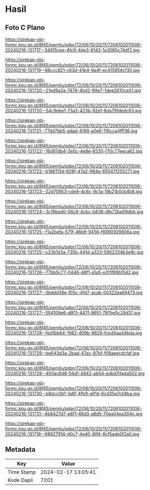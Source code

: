 # Hasil

## Foto C Plano

https://sirekap-obj-formc.kpu.go.id/8f45/pemilu/pdpr/72/06/10/20/11/7206102011006-20240216-131717--34815cee-4fc9-4de3-8143-1a3060c74df2.jpg

https://sirekap-obj-formc.kpu.go.id/8f45/pemilu/pdpr/72/06/10/20/11/7206102011006-20240216-131719--88ccc821-c63d-41b4-9a4f-ec415954cf30.jpg

https://sirekap-obj-formc.kpu.go.id/8f45/pemilu/pdpr/72/06/10/20/11/7206102011006-20240216-131720--21ed9a2a-7478-4bd2-99e7-1dee2810ce01.jpg

https://sirekap-obj-formc.kpu.go.id/8f45/pemilu/pdpr/72/06/10/20/11/7206102011006-20240216-131720--54c9ebe1-73a3-423b-92e1-8da79fdedc63.jpg

https://sirekap-obj-formc.kpu.go.id/8f45/pemilu/pdpr/72/06/10/20/11/7206102011006-20240216-131721--77dd7bb5-adad-4189-a0e6-116cca4fff36.jpg

https://sirekap-obj-formc.kpu.go.id/8f45/pemilu/pdpr/72/06/10/20/11/7206102011006-20240216-131722--16d97db4-3e0c-4e8e-8330-f70c77eeca62.jpg

https://sirekap-obj-formc.kpu.go.id/8f45/pemilu/pdpr/72/06/10/20/11/7206102011006-20240216-131722--b186113d-628f-47a2-984e-65547f255271.jpg

https://sirekap-obj-formc.kpu.go.id/8f45/pemilu/pdpr/72/06/10/20/11/7206102011006-20240216-131723--22d70953-cde8-4c6c-9c1a-19b21b0cb4b8.jpg

https://sirekap-obj-formc.kpu.go.id/8f45/pemilu/pdpr/72/06/10/20/11/7206102011006-20240216-131724--3c19bed0-06c6-4cbc-b836-dfe72be69dbb.jpg

https://sirekap-obj-formc.kpu.go.id/8f45/pemilu/pdpr/72/06/10/20/11/7206102011006-20240216-131725--f1a2befa-571f-46b9-9456-f6990929806a.jpg

https://sirekap-obj-formc.kpu.go.id/8f45/pemilu/pdpr/72/06/10/20/11/7206102011006-20240216-131725--c23b1d3a-735b-441d-a323-5902334b3e9c.jpg

https://sirekap-obj-formc.kpu.go.id/8f45/pemilu/pdpr/72/06/10/20/11/7206102011006-20240216-131726--77bb5c77-0446-48f1-a1a5-e311f89b1542.jpg

https://sirekap-obj-formc.kpu.go.id/8f45/pemilu/pdpr/72/06/10/20/11/7206102011006-20240216-131727--3bddd38e-f05c-4fd7-acab-00322ea69473.jpg

https://sirekap-obj-formc.kpu.go.id/8f45/pemilu/pdpr/72/06/10/20/11/7206102011006-20240216-131727--584109e6-d8f3-447f-9651-797be5c28d31.jpg

https://sirekap-obj-formc.kpu.go.id/8f45/pemilu/pdpr/72/06/10/20/11/7206102011006-20240216-131728--fed1bb64-1982-409b-9829-fce46aa44bda.jpg

https://sirekap-obj-formc.kpu.go.id/8f45/pemilu/pdpr/72/06/10/20/11/7206102011006-20240216-131729--be643d3a-2bad-47ac-87bf-f58aeecdcfaf.jpg

https://sirekap-obj-formc.kpu.go.id/8f45/pemilu/pdpr/72/06/10/20/11/7206102011006-20240216-131729--493ac6d8-54d1-4842-ab54-edbd7da4a502.jpg

https://sirekap-obj-formc.kpu.go.id/8f45/pemilu/pdpr/72/06/10/20/11/7206102011006-20240216-131730--b8dcc0b1-1a6f-4fb9-a91d-6cd35e7cb8ba.jpg

https://sirekap-obj-formc.kpu.go.id/8f45/pemilu/pdpr/72/06/10/20/11/7206102011006-20240216-131731--4b8427d7-e6f1-46d3-a8d5-70ea04ea304c.jpg

https://sirekap-obj-formc.kpu.go.id/8f45/pemilu/pdpr/72/06/10/20/11/7206102011006-20240216-131718--68927914-d0c7-4e40-8ff4-8cf5ade0f2a0.jpg


## Metadata

| Key        | Value               |
| ---------- | ------------------- |
| Time Stamp | 2024-02-17 13:05:41 |
| Kode Dapil | 7201                |



